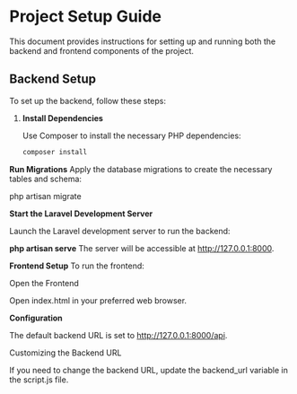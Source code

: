 
# Project Setup Guide

This document provides instructions for setting up and running both the backend and frontend components of the project.

## Backend Setup

To set up the backend, follow these steps:

1. **Install Dependencies**

   Use Composer to install the necessary PHP dependencies:
   ```bash
   composer install

**Run Migrations**
Apply the database migrations to create the necessary tables and schema:

php artisan migrate

**Start the Laravel Development Server**

Launch the Laravel development server to run the backend:

**php artisan serve**
The server will be accessible at http://127.0.0.1:8000.



**Frontend Setup**
To run the frontend:

Open the Frontend

Open index.html in your preferred web browser.

**Configuration**

The default backend URL is set to http://127.0.0.1:8000/api.

Customizing the Backend URL

If you need to change the backend URL, update the backend_url variable in the script.js file.